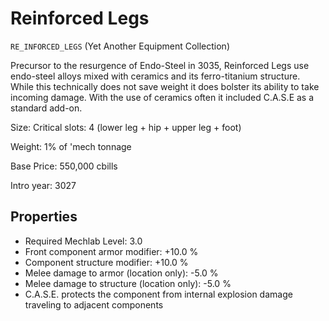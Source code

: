 # Reinforced Legs

`RE_INFORCED_LEGS` (Yet Another Equipment Collection)

Precursor to the resurgence of Endo-Steel in 3035, Reinforced Legs use endo-steel alloys mixed with ceramics and its ferro-titanium structure. While this technically does not save weight it does bolster its ability to take incoming damage. With the use of ceramics often it included C.A.S.E as a standard add-on.

Size: Critical slots: 4 (lower leg +  hip +  upper leg +  foot)

Weight: 1% of 'mech tonnage

Base Price: 550,000 cbills

Intro year: 3027

## Properties
* Required Mechlab Level: 3.0 
* Front component armor modifier: +10.0 %
* Component structure modifier: +10.0 %
* Melee damage to armor (location only): -5.0 %
* Melee damage to structure (location only): -5.0 %
* C.A.S.E. protects the component from internal explosion damage traveling to adjacent components
